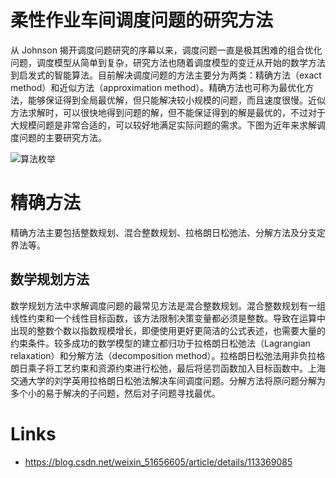 # 柔性作业车间调度问题的研究方法

从 Johnson 揭开调度问题研究的序幕以来，调度问题一直是极其困难的组合优化问题，调度模型从简单到复杂，研究方法也随着调度模型的变迁从开始的数学方法到启发式的智能算法。目前解决调度问题的方法主要分为两类：精确方法（exact method）和近似方法（approximation method）。精确方法也可称为最优化方法，能够保证得到全局最优解，但只能解决较小规模的问题，而且速度很慢。近似方法求解时，可以很快地得到问题的解，但不能保证得到的解是最优的，不过对于大规模问题是非常合适的，可以较好地满足实际问题的需求。下图为近年来求解调度问题的主要研究方法。

![算法枚举](https://ngte-superbed.oss-cn-beijing.aliyuncs.com/item/20221224230515.png)

# 精确方法

精确方法主要包括整数规划、混合整数规划、拉格朗日松弛法、分解方法及分支定界法等。

## 数学规划方法

数学规划方法中求解调度问题的最常见方法是混合整数规划。混合整数规划有一组线性约束和一个线性目标函数，该方法限制决策变量都必须是整数。导致在运算中出现的整数个数以指数规模增长，即便使用更好更简洁的公式表述，也需要大量的约束条件。较多成功的数学模型的建立都归功于拉格朗日松弛法（Lagrangian relaxation）和分解方法（decomposition method）。拉格朗日松弛法用非负拉格朗日乘子将工艺约束和资源约束进行松弛，最后将惩罚函数加入目标函数中。上海交通大学的刘学英用拉格朗日松弛法解决车间调度问题。分解方法将原问题分解为多个小的易于解决的子问题，然后对子问题寻找最优。

# Links

- https://blog.csdn.net/weixin_51656605/article/details/113369085
